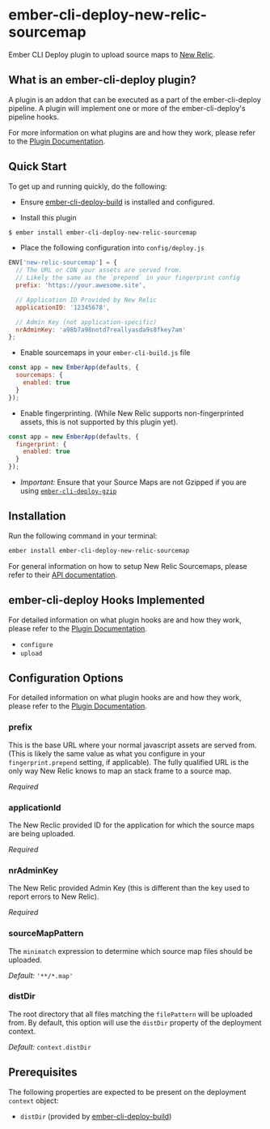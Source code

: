 # ember-cli-deploy-new-relic-sourcemap
Ember CLI Deploy plugin to upload source maps to [New Relic](https://newrelic.com).

## What is an ember-cli-deploy plugin?
A plugin is an addon that can be executed as a part of the ember-cli-deploy pipeline. A plugin will implement one or more of the ember-cli-deploy's pipeline hooks.

For more information on what plugins are and how they work, please refer to the [Plugin Documentation](http://ember-cli.github.io/ember-cli-deploy/plugins).

## Quick Start
To get up and running quickly, do the following:

- Ensure [ember-cli-deploy-build](https://github.com/zapnito/ember-cli-deploy-build) is installed and configured.

- Install this plugin

```bash
$ ember install ember-cli-deploy-new-relic-sourcemap
```

- Place the following configuration into `config/deploy.js`

```js
ENV['new-relic-sourcemap'] = {
  // The URL or CDN your assets are served from.
  // Likely the same as the `prepend` in your fingerprint config
  prefix: 'https://your.awesome.site',

  // Application ID Provided by New Relic
  applicationID: '12345678',

  // Admin Key (not application-specific)
  nrAdminKey: 'a98b7a98notd7reallyasda9s8fkey7am'
};
```

- Enable sourcemaps in your `ember-cli-build.js` file

```js
const app = new EmberApp(defaults, {
  sourcemaps: {
    enabled: true
  }
});
```

- Enable fingerprinting. (While New Relic supports non-fingerprinted assets, this is not supported by this plugin yet).

```js
const app = new EmberApp(defaults, {
  fingerprint: {
    enabled: true
  }
});
```

- _Important:_ Ensure that your Source Maps are not Gzipped if you are using [`ember-cli-deploy-gzip`](https://github.com/ember-cli-deploy/ember-cli-deploy-gzip)


## Installation
Run the following command in your terminal:

```bash
ember install ember-cli-deploy-new-relic-sourcemap
```

For general information on how to setup New Relic Sourcemaps, please refer to their [API documentation](https://docs.newrelic.com/docs/browser/new-relic-browser/browser-pro-features/push-source-maps-api).

## ember-cli-deploy Hooks Implemented

For detailed information on what plugin hooks are and how they work, please refer to the [Plugin Documentation](http://ember-cli.github.io/ember-cli-deploy/plugins).

- `configure`
- `upload`

## Configuration Options

For detailed information on what plugin hooks are and how they work, please refer to the [Plugin Documentation](http://ember-cli.github.io/ember-cli-deploy/plugins).

### prefix

This is the base URL where your normal javascript assets are served from. (This is likely the same value as what you configure in your `fingerprint.prepend` setting, if applicable). The fully qualified URL is the only way New Relic knows to map an stack frame to a source map.

*Required*

### applicationId

The New Reclic provided ID for the application for which the source maps are being uploaded.

*Required*

### nrAdminKey

The New Relic provided Admin Key (this is different than the key used to report errors to New Relic).

*Required*

### sourceMapPattern

The `minimatch` expression to determine which source map files should be uploaded.

*Default:* `'**/*.map'`

### distDir

The root directory that all files matching the `filePattern` will be uploaded from. By default, this option will use the `distDir` property of the deployment context.

*Default:* `context.distDir`


## Prerequisites

The following properties are expected to be present on the deployment `context` object:

- `distDir` (provided by [ember-cli-deploy-build](https://github.com/zapnito/ember-cli-deploy-build))
